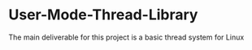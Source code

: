 # User-Mode-Thread-Library
The main deliverable for this project is a basic thread system for Linux

